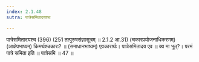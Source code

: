 ```yaml
---
index: 2.1.48
sutra: पात्रेसमितादयश्च

---
```

 पात्रेसमितादयश्च (396) (251 तत्पुरुषसंज्ञासूत्रम् ॥ 2.1.2 आ.31) (चकारप्रयोजनाधिकरणम्) (आक्षेपभाष्यम्) किमर्थश्चकारः? ॥ (समाधानभाष्यम्) एवकारार्थः। पात्रेसमितादय एव ॥ क्व मा भूत्?। परमं पात्रे समिता इति ॥ पात्रेसमि ॥ 47 ॥ 